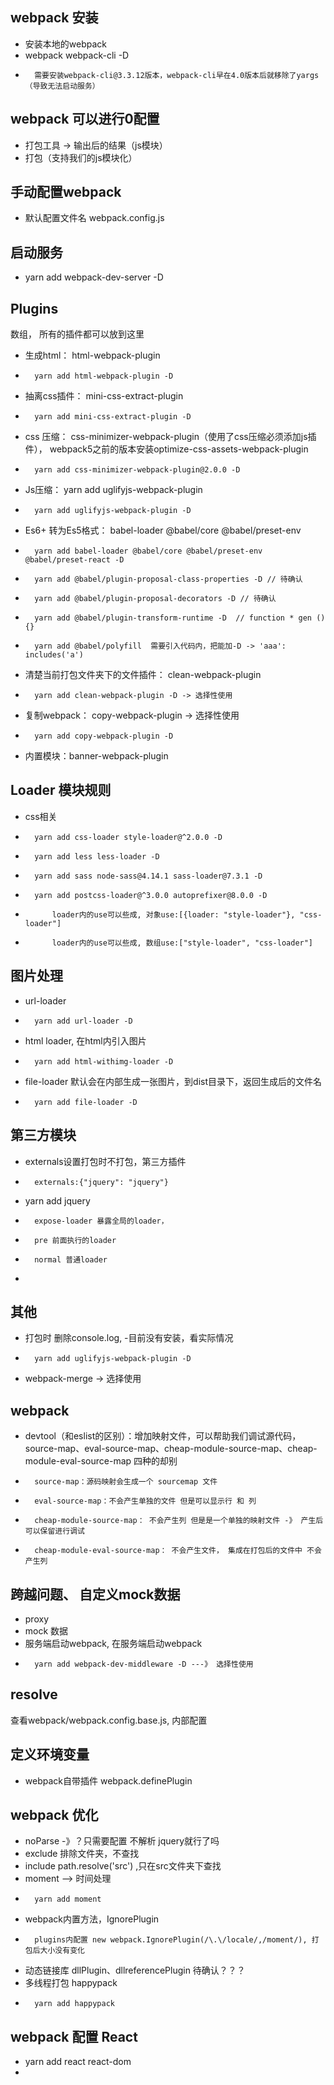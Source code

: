 ## webpack 安装
-   安装本地的webpack
-   webpack webpack-cli -D
-       需要安装webpack-cli@3.3.12版本，webpack-cli早在4.0版本后就移除了yargs（导致无法启动服务）

## webpack 可以进行0配置
-   打包工具 -> 输出后的结果（js模块）
-   打包（支持我们的js模块化）

## 手动配置webpack
-   默认配置文件名 webpack.config.js

##  启动服务
-   yarn add webpack-dev-server -D

## Plugins
数组， 所有的插件都可以放到这里
-   生成html： html-webpack-plugin
-       yarn add html-webpack-plugin -D
-   抽离css插件： mini-css-extract-plugin
-       yarn add mini-css-extract-plugin -D
-   css 压缩： css-minimizer-webpack-plugin（使用了css压缩必须添加js插件）， webpack5之前的版本安装optimize-css-assets-webpack-plugin
-       yarn add css-minimizer-webpack-plugin@2.0.0 -D
-   Js压缩： yarn add uglifyjs-webpack-plugin
-       yarn add uglifyjs-webpack-plugin -D
-   Es6+ 转为Es5格式： babel-loader @babel/core @babel/preset-env
-       yarn add babel-loader @babel/core @babel/preset-env @babel/preset-react -D
-       yarn add @babel/plugin-proposal-class-properties -D // 待确认
-       yarn add @babel/plugin-proposal-decorators -D // 待确认
-       yarn add @babel/plugin-transform-runtime -D  // function * gen () {}
-       yarn add @babel/polyfill  需要引入代码内，把能加-D -> 'aaa': includes('a')
-   清楚当前打包文件夹下的文件插件： clean-webpack-plugin
-       yarn add clean-webpack-plugin -D -> 选择性使用
-   复制webpack：  copy-webpack-plugin  -> 选择性使用
-       yarn add copy-webpack-plugin -D
-   内置模块：banner-webpack-plugin 

## Loader 模块规则
-   css相关
-       yarn add css-loader style-loader@^2.0.0 -D
-       yarn add less less-loader -D
-       yarn add sass node-sass@4.14.1 sass-loader@7.3.1 -D
-       yarn add postcss-loader@^3.0.0 autoprefixer@8.0.0 -D
-           loader内的use可以些成, 对象use:[{loader: "style-loader"}, "css-loader"]
-           loader内的use可以些成, 数组use:["style-loader", "css-loader"] 

## 图片处理 
-   url-loader
-       yarn add url-loader -D
-   html loader, 在html内引入图片
-       yarn add html-withimg-loader -D
-   file-loader 默认会在内部生成一张图片，到dist目录下，返回生成后的文件名
-       yarn add file-loader -D

## 第三方模块
-   externals设置打包时不打包，第三方插件
-       externals:{"jquery": "jquery"}
-   yarn add jquery
-       expose-loader 暴露全局的loader， 
-       pre 前面执行的loader
-       normal 普通loader
-       

## 其他
-   打包时 删除console.log,  -目前没有安装，看实际情况
-       yarn add uglifyjs-webpack-plugin -D
-   webpack-merge -> 选择使用

## webpack
-   devtool（和eslist的区别）：增加映射文件，可以帮助我们调试源代码， source-map、eval-source-map、cheap-module-source-map、cheap-module-eval-source-map 四种的却别
-       source-map：源码映射会生成一个 sourcemap 文件   
-       eval-source-map：不会产生单独的文件 但是可以显示行 和 列  
-       cheap-module-source-map： 不会产生列 但是是一个单独的映射文件 -》 产生后可以保留进行调试
-       cheap-module-eval-source-map： 不会产生文件， 集成在打包后的文件中 不会产生列


## 跨越问题、 自定义mock数据
-   proxy
-   mock 数据
-   服务端启动webpack, 在服务端启动webpack
-       yarn add webpack-dev-middleware -D ---》 选择性使用

## resolve
查看webpack/webpack.config.base.js, 内部配置

## 定义环境变量
-    webpack自带插件  webpack.definePlugin

## webpack 优化
-   noParse   -》？只需要配置 不解析 jquery就行了吗
-   exclude 排除文件夹，不查找
-   include path.resolve('src') ,只在src文件夹下查找
-   moment --> 时间处理 
-       yarn add moment
-   webpack内置方法，IgnorePlugin
-       plugins内配置 new webpack.IgnorePlugin(/\.\/locale/,/moment/), 打包后大小没有变化
-   动态链接库 dllPlugin、dllreferencePlugin 待确认？？？
-   多线程打包 happypack
-       yarn add happypack


## webpack 配置 React
-   yarn add react react-dom
-   